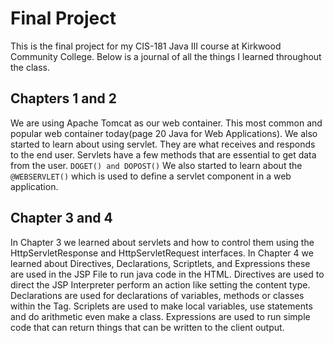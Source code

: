 # Final Project

This is the final project for my CIS-181 Java III course at Kirkwood Community College. Below is a journal of all the things I learned throughout the class.

## Chapters 1 and 2
We are using  Apache Tomcat as our web container. This most common and popular web container today(page 20 Java for Web Applications). 
We also started to learn about using servlet. They are what receives and responds to the end user. 
Servlets have a few methods that are essential to get data from the user. ```DOGET() and DOPOST()```
We also started to learn about the ``@WEBSERVLET()`` which is used to define a servlet component in a web application.


## Chapter 3 and 4 
In Chapter 3 we learned about servlets and how to control them using the HttpServletResponse and HttpServletRequest interfaces.
In Chapter 4 we learned about Directives, Declarations, Scriptlets, and Expressions these are used in the JSP File to run java code in the HTML.
Directives are used to direct the JSP Interpreter perform an action like setting the content type. 
Declarations are used for declarations of variables, methods or classes within the Tag.
Scriplets are used to make local variables, use statements and do arithmetic even make a class. 
Expressions are used to run simple code that can return things that can be written to the client output. 
